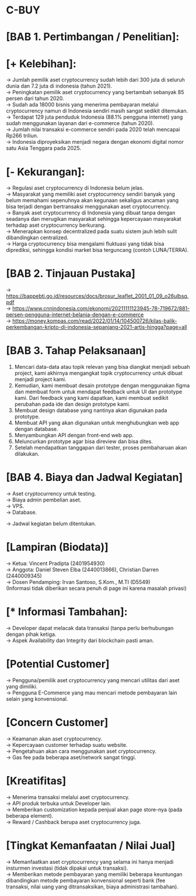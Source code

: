 # C-BUY

# [BAB 1. Pertimbangan / Penelitian]: 
# [+ Kelebihan]: 
-> Jumlah pemilik aset cryptocurrency sudah lebih dari 300 juta di seluruh dunia dan 7.2 juta di indonesia (tahun 2021). <br>
-> Peningkatan pemilik aset cryptocurrency yang bertambah sebanyak 85 persen dari tahun 2020. <br>
-> Sudah ada  18000 bisnis yang menerima pembayaran melalui cryptocurrency namun di Indonesia sendiri masih sangat sedikit ditemukan. <br>
-> Terdapat 129 juta penduduk Indonesia (88.1% pengguna internet) yang sudah menggunakan layanan dari e-commerce (tahun 2020). <br>
-> Jumlah nilai transaksi e-commerce sendiri pada 2020 telah mencapai Rp266 triliun. <br>
-> Indonesia diproyeksikan menjadi negara dengan ekonomi digital nomor satu Asia Tenggara pada 2025. <br> 

# [- Kekurangan]:
-> Regulasi aset cryptocurrency di Indonesia belum jelas. <br>
-> Masyarakat yang memiliki aset cryptocurrency sendiri banyak yang belum memahami sepenuhnya akan kegunaan sekaligus ancaman yang bisa terjadi dengan bertransaksi menggunakan aset cryptocurrency. <br>
-> Banyak aset cryptocurrency di Indonesia yang dibuat tanpa dengan seadanya dan merugikan masyarakat sehingga kepercayaan masyarakat terhadap aset cryptocurrency berkurang. <br>
-> Menerapkan konsep decentralized pada suatu sistem jauh lebih sulit dibandingkan centralized. <br>
-> Harga cryptocurrency bisa mengalami fluktuasi yang tidak bisa diprediksi, sehingga kondisi market bisa terguncang (contoh LUNA/TERRA). <br>

# [BAB 2. Tinjauan Pustaka]
-> https://bappebti.go.id/resources/docs/brosur_leaflet_2001_01_09_o26ulbsq.pdf <br>
-> https://www.cnnindonesia.com/ekonomi/20211111123945-78-719672/881-persen-pengguna-internet-belanja-dengan-e-commerce <br>
-> https://money.kompas.com/read/2022/01/14/104500726/kilas-balik-perkembangan-kripto-di-indonesia-sepanjang-2021-artis-hingga?page=all <br>

# [BAB 3. Tahap Pelaksanaan]
1. Mencari data-data atau topik relevan yang bisa diangkat menjadi sebuah project, kami akhirnya mengangkat topik cryptocurrency untuk dibuat menjadi project kami. <br>
2. Kemudian, kami membuat desain prototype dengan menggunakan figma dan membuat form untuk mendapat feedback untuk UI dan prototype kami. Dari feedback yang kami dapatkan, kami membuat sedikit perubahan pada ide dan design prototype kami. <br>
3. Membuat design database yang nantinya akan digunakan pada prototype. <br>
4. Membuat API yang akan digunakan untuk menghubungkan web app dengan database. <br>
5. Menyambungkan API dengan front-end web app. <br>
6. Meluncurkan prototype agar bisa direview dan bisa dites. <br>
7. Setelah mendapatkan tanggapan dari tester, proses pembaharuan akan dilakukan. <br>

# [BAB 4. Biaya dan Jadwal Kegiatan]
-> Aset cryptocurrency untuk testing. <br>
-> Biaya admin pembelian aset. <br>
-> VPS. <br>
-> Database. <br>

-> Jadwal kegiatan belum ditentukan. <br>

# [Lampiran (Biodata)]
-> Ketua: Vincent Pradipta (2401954930) <br>
-> Anggota: Daniel Steven Elba (2440013866), Christian Darren (2440009345) <br>
-> Dosen Pendamping: Irvan Santoso, S.Kom., M.TI (D5549) <br>
(Informasi tidak diberikan secara penuh di page ini karena masalah privasi) <br>

# [* Informasi Tambahan]: 
-> Developer dapat melacak data transaksi (tanpa perlu berhubungan dengan pihak ketiga. <br>
-> Aspek Availability dan Integrity dari blockchain pasti aman. <br>

# [Potential Customer] 
-> Pengguna/pemilik aset cryptocurrency yang mencari utilitas dari aset yang dimiliki. <br>
-> Pengguna E-Commerce yang mau mencari metode pembayaran lain selain yang konvensional. <br>

# [Concern Customer]
-> Keamanan akan aset cryptocurrency. <br>
-> Kepercayaan customer terhadap suatu website. <br>
-> Pengetahuan akan cara menggunakan aset cryptocurrency. <br>
-> Gas fee pada beberapa aset/network sangat tinggi. <br>


# [Kreatifitas]
-> Menerima transaksi melalui aset cryptocurrency. <br>
-> API produk terbuka untuk Developer lain. <br>
-> Memberikan customization kepada penjual akan page store-nya (pada beberapa element). <br>
-> Reward / Cashback berupa aset cryptocurrency juga. <br>


# [Tingkat Kemanfaatan / Nilai Jual]
-> Memanfaatkan aset cryptocurrency yang selama ini hanya menjadi insturmen investasi (tidak dipakai untuk transaksi). <br>
-> Memberikan metode pembayaran yang memiliki beberapa keuntungan dibandingkan metode pembayaran konvensional seperti bank (fee transaksi, nilai uang yang ditransaksikan, biaya administrasi tambahan). <br>
